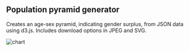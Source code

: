 Population pyramid generator
---

Creates an age-sex pyramid, indicating gender surplus, from JSON data using d3.js. Includes download options in JPEG and SVG.

![chart](https://github.com/arafatamim/population-pyramid-generator/assets/31634638/7eb1ac02-2691-4c37-8929-21db9b639b98)
